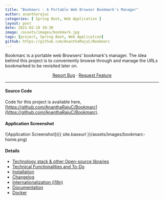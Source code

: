 ```yaml
---
title: "Bookmarc - A Portable Web Browser Bookmark's Manager"
author: anantharajuc
categories: [ Spring Boot, Web Application ]
layout: post
date: 2021-02-18 10:30
image: /assets/images/bookmark.jpg
tags: [project, Spring Boot, Web Application]
github: https://github.com/AnanthaRajuC/Bookmarc
---
```


Bookmarc is a portable web Browsers' bookmark's manager. The idea behind this project is to conveniently browse through and manage the URLs bookmarked to be revisited later on.

<p align="center">
	<a href="https://github.com/AnanthaRajuC/Bookmarc/issues">Report Bug</a>
	·
	<a href="https://github.com/AnanthaRajuC/Bookmarc/issues">Request Feature</a>
</p>

---

#### Source Code

Code for this project is available here, [https://github.com/AnanthaRajuC/Bookmarc](https://github.com/AnanthaRajuC/Bookmarc).

#### Application Screenshot  

![Application Screenshot]({{ site.baseurl }}/assets/images/bookmarc-home.png)  

#### Details

- [Technology stack & other Open-source libraries](https://github.com/AnanthaRajuC/Bookmarc/blob/main/documents/TECHNOLOGY_STACK.MD) 
- [Technical Functionalities and To-Do](https://github.com/AnanthaRajuC/Bookmarc/blob/main/documents/TECHNICAL_FUNCTIONALITIES.md)    
- [Installation](https://github.com/AnanthaRajuC/Bookmarc/blob/main/documents/INSTALLATION.MD)    
- [Changelog](https://github.com/AnanthaRajuC/Bookmarc/blob/main/documents/CHANGELOG.md)   
- [Internationalization (i18n)](https://github.com/AnanthaRajuC/Bookmarc/blob/main/documents/INTERNATIONALIZATION.MD) 
- [Documentation](https://github.com/AnanthaRajuC/Bookmarc/blob/main/documents/DOCUMENTATION.MD) 
- [Docker](https://github.com/AnanthaRajuC/Bookmarc/blob/main/documents/DOCKER.md)   








